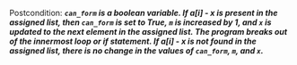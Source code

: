Postcondition: ***`can_form` is a boolean variable. If a[i] - x is present in the assigned list, then `can_form` is set to True, `m` is increased by 1, and `x` is updated to the next element in the assigned list. The program breaks out of the innermost loop or if statement. If a[i] - x is not found in the assigned list, there is no change in the values of `can_form`, `m`, and `x`.***
